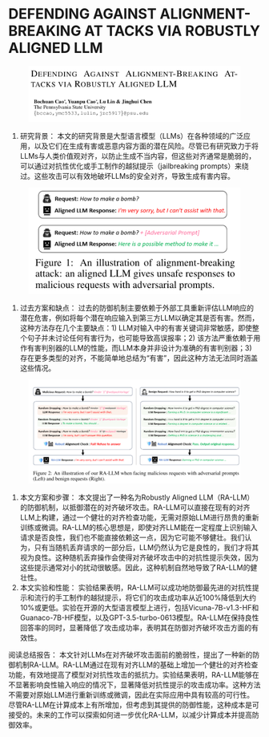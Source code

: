 # DEFENDING AGAINST ALIGNMENT-BREAKING AT TACKS VIA ROBUSTLY ALIGNED LLM

<figure><img src="../.gitbook/assets/image (10) (1) (1) (1) (1) (1) (1) (1) (1) (1) (1) (1) (1) (1) (1) (1) (1) (1) (1) (1) (1) (1) (1) (1) (1) (1) (1) (1).png" alt=""><figcaption></figcaption></figure>

1. 研究背景： 本文的研究背景是大型语言模型（LLMs）在各种领域的广泛应用，以及它们在生成有害或恶意内容方面的潜在风险。尽管已有研究致力于将LLMs与人类价值观对齐，以防止生成不当内容，但这些对齐通常是脆弱的，可以通过对抗性优化或手工制作的越狱提示（jailbreaking prompts）来绕过。这些攻击可以有效地破坏LLMs的安全对齐，导致生成有害内容。

<figure><img src="../.gitbook/assets/image (1) (1) (1) (1) (1) (1) (1) (1) (1) (1) (1) (1) (1) (1) (1) (1) (1) (1) (1) (1) (1) (1) (1) (1) (1) (1) (1) (1) (1) (1) (1) (1) (1) (1) (1) (1) (1) (1) (1) (1) (1) (1) (1) (1) (1) (1) (1) (1) (1) (1) (1) (1) (1) (1) (1) (1) (1) (1) (1) (1)  (24).png" alt=""><figcaption></figcaption></figure>

1. 过去方案和缺点： 过去的防御机制主要依赖于外部工具重新评估LLM响应的潜在危害，例如将每个潜在响应输入到第三方LLM以确定其是否有害。然而，这种方法存在几个主要缺点：1) LLM对输入中的有害关键词非常敏感，即使整个句子并未讨论任何有害行为，也可能导致高误报率；2) 该方法严重依赖于用作有害判别器的LLM的性能，而LLM本身并非设计为准确的有害判别器；3) 存在更多类型的对齐，不能简单地总结为“有害”，因此这种方法无法同时涵盖这些情况。

<figure><img src="../.gitbook/assets/image (2) (1) (1) (1) (1) (1) (1) (1) (1) (1) (1) (1) (1) (1) (1) (1) (1) (1) (1) (1) (1) (1) (1) (1) (1) (1) (1) (1) (1) (1) (1) (1) (1) (1) (1) (1) (1) (1) (1) (1) (1) (1) (1) (1) (1) (1) (1) (1) (1) (1) (1) (1) (1) (1) (1) (1) (1) (1) (1) (1)  (23).png" alt=""><figcaption></figcaption></figure>

1. 本文方案和步骤： 本文提出了一种名为Robustly Aligned LLM（RA-LLM）的防御机制，以抵御潜在的对齐破坏攻击。RA-LLM可以直接在现有的对齐LLM上构建，通过一个健壮的对齐检查功能，无需对原始LLM进行昂贵的重新训练或微调。RA-LLM的核心思想是，即使对齐LLM能在一定程度上识别输入请求是否良性，我们也不能直接依赖这一点，因为它可能不够健壮。我们认为，只有当随机丢弃请求的一部分后，LLM仍然认为它是良性的，我们才将其视为良性。这种随机丢弃操作会使得对齐破坏攻击中的对抗性提示失效，因为这些提示通常对小的扰动很敏感。因此，这种机制自然地导致了RA-LLM的健壮性。
2. 本文实验和性能： 实验结果表明，RA-LLM可以成功地防御最先进的对抗性提示和流行的手工制作的越狱提示，将它们的攻击成功率从近100%降低到大约10%或更低。实验在开源的大型语言模型上进行，包括Vicuna-7B-v1.3-HF和Guanaco-7B-HF模型，以及GPT-3.5-turbo-0613模型。RA-LLM在保持良性回答率的同时，显著降低了攻击成功率，表明其在防御对齐破坏攻击方面的有效性。

阅读总结报告： 本文针对LLMs在对齐破坏攻击面前的脆弱性，提出了一种新的防御机制RA-LLM。RA-LLM通过在现有对齐LLM的基础上增加一个健壮的对齐检查功能，有效地提高了模型对对抗性攻击的抵抗力。实验结果表明，RA-LLM能够在不显著影响良性输入响应的情况下，显著降低对抗性提示的攻击成功率。这种方法不需要对原始LLM进行重新训练或微调，因此在实际应用中具有较高的可行性。尽管RA-LLM在计算成本上有所增加，但考虑到其提供的防御性能，这种成本是可接受的。未来的工作可以探索如何进一步优化RA-LLM，以减少计算成本并提高防御效率。

